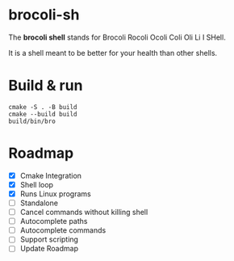 # brocoli-sh

The **brocoli shell** stands for Brocoli Rocoli Ocoli Coli Oli Li I SHell.

It is a shell meant to be better for your health than other shells.

# Build & run
```
cmake -S . -B build
cmake --build build
build/bin/bro
```
# Roadmap

- [X] Cmake Integration
- [X] Shell loop
- [X] Runs Linux programs
- [ ] Standalone
- [ ] Cancel commands without killing shell
- [ ] Autocomplete paths
- [ ] Autocomplete commands
- [ ] Support scripting
- [ ] Update Roadmap
